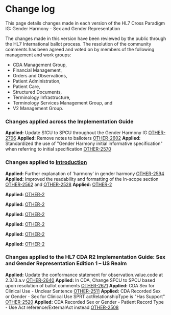 <!-- Updates based on Jira tickets 
Date             Jira ticket        Updated by                   Comment
2023-08-20        None              MaryKay McDaniel             Initial creation
-->
# Change log
This page details changes made in each version of the HL7 Cross Paradigm IG: Gender Harmony - Sex and Gender Representation

The changes made in this version have been reviewed by the public through the HL7 International ballot process. The resolution of the community comments has been agreed and voted on by members of the following management and work groups:  
-   CDA Management Group,
-   Financial Management, 
-   Orders and Observations,
-   Patient Administration,
-   Patient Care,
-   Structured Documents,
-   Terminology Infrastructure,
-   Terminology Services Management Group, and
-   V2 Management Group.


<!-- 1. Ticket Status    Ticket Summary       (Jira Ticket Number link)  See changes Here link
**Applied:** [OTHER-2](https://jira.hl7.org/browse/OTHER-2)
--> 
### Changes applied across the Implementation Guide
**Applied:** Update SfCU to SPCU throughout the Gender Harmony IG [OTHER-2706](https://jira.hl7.org/browse/OTHER-2706)
**Applied:** Remove notes to balloters [OTHER-2602](https://jira.hl7.org/browse/OTHER-2602)
**Applied:** Standardized the use of "Gender Harmony initial informative specification" when referring to initial specification [OTHER-2570](https://jira.hl7.org/browse/OTHER-2570)


<!--This section changes to be validated against actual change log on page
-->
<!-- Updates based on Jira tickets 
Date             Jira ticket        Updated by                   Comment
2023-07-31       OTHER-2594         Joanie Harper                Update the "Our Goal" section per the Jira ticket https://jira.hl7.org/browse/OTHER-2594
2023-07-31       OTHER-2564         Joanie Harper                Added links for DICOM and X12 to "Vendors" section per the Jira ticket https://jira.hl7.org/browse/OTHER-2564
2023-07-31       OTHER-2421         Joanie Harper                Update the first sentence of the "Vendors" section per the Jira ticket https://jira.hl7.org/browse/OTHER-2421
2023-07-31       OTHER-2515         Joanie Harper                Update the name of the "Vendors" section to "HIT System solution providers" per the Jira ticket https://jira.hl7.org/browse/OTHER-2515
2023-08-21       OTHER-2532         Joanie Harper                Added links to the model page for the items that are In Scope
2023-08-25       OTHER-2560         Sean Muir                    Improve footnote notation - used MD based footnote syntax
-->

### Changes applied to [Introduction](https://build.fhir.org/ig/HL7/fhir-gender-harmony/index.html#introduction)
**Applied:** Further explanation of 'harmony' in gender harmony [OTHER-2594](https://jira.hl7.org/browse/OTHER-2594)
**Applied:** Improved the readability and formatting of the In-scope section [OTHER-2562](https://jira.hl7.org/browse/OTHER-2562) and [OTHER-2528](https://jira.hl7.org/browse/OTHER-2528)
**Applied:**  [OTHER-2](https://jira.hl7.org/browse/OTHER-2) 

**Applied:**  [OTHER-2](https://jira.hl7.org/browse/OTHER-2)  

**Applied:**  [OTHER-2](https://jira.hl7.org/browse/OTHER-2)  

**Applied:**  [OTHER-2](https://jira.hl7.org/browse/OTHER-2)  

**Applied:**  [OTHER-2](https://jira.hl7.org/browse/OTHER-2)  

**Applied:**  [OTHER-2](https://jira.hl7.org/browse/OTHER-2)  

**Applied:**  [OTHER-2](https://jira.hl7.org/browse/OTHER-2)  



<!-- I don't think the name of this CDA Guide is correct???????
-->
### Changes applied to the HL7 CDA R2 Implementation Guide: Sex and Gender Representation Edition 1 – US Realm

**Applied:** Update the conformance statement for observation.value.code at 2.3.13.a.v [OTHER-2640](https://jira.hl7.org/browse/OTHER-2640)
**Applied:** In CDA, Change SFCU to SPCU based upon resolution of ballot comments [OTHER-2671](https://jira.hl7.org/browse/OTHER-2671)
**Applied:** CDA Sex for Clinical Use - Unclear Sentence [OTHER-2511](https://jira.hl7.org/browse/OTHER-2511)
**Applied:** CDA Recorded Sex or Gender - Sex for Clinical Use SPRT actRelationshipType is "Has Support" [OTHER-2520](https://jira.hl7.org/browse/OTHER-2510)
**Applied:** CDA Recorded Sex or Gender - Patient Record Type - Use Act reference/ExternalAct instead [OTHER-2508](https://jira.hl7.org/browse/OTHER-2508)


<!--
Next ticket is 2508 
**Applied:**  [OTHER-2](https://jira.hl7.org/browse/OTHER-2)
**Applied:**  [OTHER-2](https://jira.hl7.org/browse/OTHER-2)
-->

